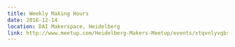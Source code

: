 ```yaml
---
title: Weekly Making Hours
date: 2016-12-14
location: DAI Makerspace, Heidelberg
link: http://www.meetup.com/Heidelberg-Makers-Meetup/events/xtqvnlyvqbsb/
---
```


